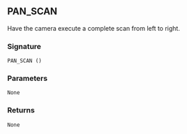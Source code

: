 ## PAN\_SCAN

Have the camera execute a complete scan from left to right.


### Signature

`PAN_SCAN ()`


### Parameters

`None`


### Returns

`None`

